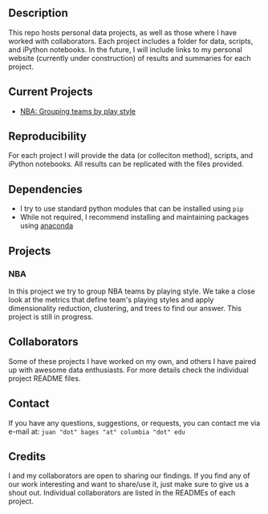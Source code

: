 ## Description

This repo hosts personal data projects, as well as those where I have worked with collaborators. Each project includes a folder for data, scripts, and iPython notebooks. In the future, I will include links to my personal website (currently under construction) of results and summaries for each project. 

## Current Projects

* [NBA: Grouping teams by play style](#nba)

## Reproducibility

For each project I will provide the data (or colleciton method), scripts, and iPython notebooks. All results can be replicated with the files provided.  

## Dependencies
* I try to use standard python modules that can be installed using ```pip```
* While not required, I recommend installing and maintaining packages using [anaconda](https://www.continuum.io/why-anaconda)

## Projects

### NBA

In this project we try to group NBA teams by playing style. We take a close look at the metrics that define team's playing styles and apply dimensionality reduction, clustering, and trees to find our answer. This project is still in progress. 

## Collaborators

Some of these projects I have worked on my own, and others I have paired up with awesome data enthusiasts. For more details check the individual project README files.

## Contact

If you have any questions, suggestions, or requests, you can contact me via e-mail at:
```juan "dot" bages "at" columbia "dot" edu```

## Credits

I and my collaborators are open to sharing our findings. If you find any of our work interesting and want to share/use it, just make sure to give us a shout out. Individual collaborators are listed in the READMEs of each project. 

